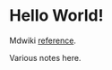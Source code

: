 # Hello World!

Mdwiki [reference](http://dynalon.github.io/mdwiki/#!index.md).

Various notes here.


